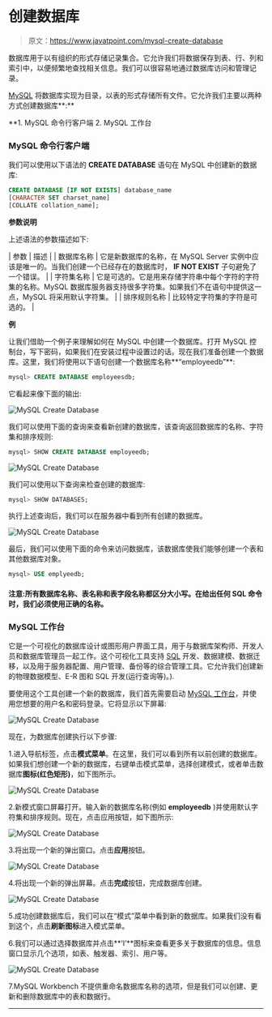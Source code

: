 # 创建数据库

> 原文：<https://www.javatpoint.com/mysql-create-database>

数据库用于以有组织的形式存储记录集合。它允许我们将数据保存到表、行、列和索引中，以便频繁地查找相关信息。我们可以很容易地通过数据库访问和管理记录。

[MySQL](https://www.javatpoint.com/mysql-tutorial) 将数据库实现为目录，以表的形式存储所有文件。它允许我们主要以两种方式创建数据库**:**

 **1.  MySQL 命令行客户端
2.  MySQL 工作台

### MySQL 命令行客户端

我们可以使用以下语法的 **CREATE DATABASE** 语句在 MySQL 中创建新的数据库:

```sql
CREATE DATABASE [IF NOT EXISTS] database_name
[CHARACTER SET charset_name]
[COLLATE collation_name];

```

**参数说明**

上述语法的参数描述如下:

| 参数 | 描述 |
| 数据库名称 | 它是新数据库的名称，在 MySQL Server 实例中应该是唯一的。当我们创建一个已经存在的数据库时， **IF NOT EXIST** 子句避免了一个错误。 |
| 字符集名称 | 它是可选的。它是用来存储字符串中每个字符的字符集的名称。MySQL 数据库服务器支持很多字符集。如果我们不在语句中提供这一点，MySQL 将采用默认字符集。 |
| 排序规则名称 | 比较特定字符集的字符是可选的。 |

**例**

让我们借助一个例子来理解如何在 MySQL 中创建一个数据库。打开 MySQL 控制台，写下密码，如果我们在安装过程中设置过的话。现在我们准备创建一个数据库。这里，我们将使用以下语句创建一个数据库名称**“employeedb”**:

```sql
mysql> CREATE DATABASE employeesdb;

```

它看起来像下面的输出:

![MySQL Create Database](img/2c59e09c5de0ce4472c908364e5de28d.png)

我们可以使用下面的查询来查看新创建的数据库，该查询返回数据库的名称、字符集和排序规则:

```sql
mysql> SHOW CREATE DATABASE employeedb; 

```

![MySQL Create Database](img/0fd78ffe75d893a415c4a6ea1eff88ac.png)

我们可以使用以下查询来检查创建的数据库:

```sql
mysql> SHOW DATABASES;  

```

执行上述查询后，我们可以在服务器中看到所有创建的数据库。

![MySQL Create Database](img/748bf95d2c980dc5b92feb69957721f6.png)

最后，我们可以使用下面的命令来访问数据库，该数据库使我们能够创建一个表和其他数据库对象。

```sql
mysql> USE emplyeedb; 

```

#### 注意:所有数据库名称、表名称和表字段名称都区分大小写。在给出任何 SQL 命令时，我们必须使用正确的名称。

### MySQL 工作台

它是一个可视化的数据库设计或图形用户界面工具，用于与数据库架构师、开发人员和数据库管理员一起工作。这个可视化工具支持 [SQL](https://www.javatpoint.com/sql-tutorial) 开发、数据建模、数据迁移，以及用于服务器配置、用户管理、备份等的综合管理工具。它允许我们创建新的物理数据模型、E-R 图和 SQL 开发(运行查询等)。).

要使用这个工具创建一个新的数据库，我们首先需要启动 [MySQL 工作台](https://www.javatpoint.com/mysql-workbench)，并使用您想要的用户名和密码登录。它将显示以下屏幕:

![MySQL Create Database](img/d22ebac92fdc045bbd0e2ba9551e1fad.png)

现在，为数据库创建执行以下步骤:

1.进入导航标签，点击**模式菜单**。在这里，我们可以看到所有以前创建的数据库。如果我们想创建一个新的数据库，右键单击模式菜单，选择创建模式，或者单击数据库**图标(红色矩形)**，如下图所示。

![MySQL Create Database](img/1dfda641f77f8af020f13ce4e9b9b6d4.png)

2.新模式窗口屏幕打开。输入新的数据库名称(例如 **employeedb** )并使用默认字符集和排序规则。现在，点击应用按钮，如下图所示:

![MySQL Create Database](img/8416590c5e63ee876f10b5a051cd3c3b.png)

3.将出现一个新的弹出窗口。点击**应用**按钮。

![MySQL Create Database](img/3bffd7c8ef90e7b2440e4db4b893d439.png)

4.将出现一个新的弹出屏幕。点击**完成**按钮，完成数据库创建。

![MySQL Create Database](img/de85c2c204cc97a7bb5bff1d167ce70c.png)

5.成功创建数据库后，我们可以在“模式”菜单中看到新的数据库。如果我们没有看到这个，点击**刷新图标**进入模式菜单。

6.我们可以通过选择数据库并点击**‘I’**图标来查看更多关于数据库的信息。信息窗口显示几个选项，如表、触发器、索引、用户等。

![MySQL Create Database](img/6b433dce060bd5e50ec6553c0d594b1d.png)

7.MySQL Workbench 不提供重命名数据库名称的选项，但是我们可以创建、更新和删除数据库中的表和数据行。

* * ***